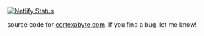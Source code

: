 [![Netlify Status](https://api.netlify.com/api/v1/badges/1af5b00e-fe03-4adb-b90b-6e2382bb0ed1/deploy-status)](https://app.netlify.com/sites/focused-hamilton-4e0f54/deploys)


source code for [cortexabyte.com](https://cortexabyte.com). If you find a bug, let me know!
